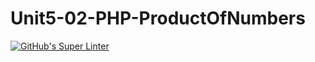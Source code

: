 # Unit5-02-PHP-ProductOfNumbers
[![GitHub's Super Linter](https://github.com/ICS20-Programming-Grace-S/Unit5-02-PHP-ProductOfNumbers/workflows/GitHub's%20Super%20Linter/badge.svg)](https://github.com/ICS20-Programming-Grace-S/Unit5-02-PHP-ProductOfNumbers/actions)


